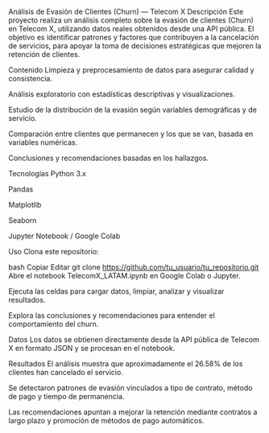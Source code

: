 Análisis de Evasión de Clientes (Churn) — Telecom X
Descripción
Este proyecto realiza un análisis completo sobre la evasión de clientes (Churn) en Telecom X, utilizando datos reales obtenidos desde una API pública. El objetivo es identificar patrones y factores que contribuyen a la cancelación de servicios, para apoyar la toma de decisiones estratégicas que mejoren la retención de clientes.

Contenido
Limpieza y preprocesamiento de datos para asegurar calidad y consistencia.

Análisis exploratorio con estadísticas descriptivas y visualizaciones.

Estudio de la distribución de la evasión según variables demográficas y de servicio.

Comparación entre clientes que permanecen y los que se van, basada en variables numéricas.

Conclusiones y recomendaciones basadas en los hallazgos.

Tecnologías
Python 3.x

Pandas

Matplotlib

Seaborn

Jupyter Notebook / Google Colab

Uso
Clona este repositorio:

bash
Copiar
Editar
git clone https://github.com/tu_usuario/tu_repositorio.git
Abre el notebook TelecomX_LATAM.ipynb en Google Colab o Jupyter.

Ejecuta las celdas para cargar datos, limpiar, analizar y visualizar resultados.

Explora las conclusiones y recomendaciones para entender el comportamiento del churn.

Datos
Los datos se obtienen directamente desde la API pública de Telecom X en formato JSON y se procesan en el notebook.

Resultados
El análisis muestra que aproximadamente el 26.58% de los clientes han cancelado el servicio.

Se detectaron patrones de evasión vinculados a tipo de contrato, método de pago y tiempo de permanencia.

Las recomendaciones apuntan a mejorar la retención mediante contratos a largo plazo y promoción de métodos de pago automáticos.
